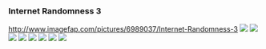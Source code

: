 ### Internet Randomness 3
http://www.imagefap.com/pictures/6989037/Internet-Randomness-3
![](http://x.imagefapusercontent.com/u/beps_183/6989037/1770154981/DB0yg0gU0AEkfJR_jpg_large.jpg)
![](http://x.imagefapusercontent.com/u/beps_183/6989037/377807365/DD_riVSU0AA75TS.jpg)
![](http://x.imagefapusercontent.com/u/beps_183/6989037/1151546520/DEFioxmU0AAFv-m.jpg)
![](http://x.imagefapusercontent.com/u/beps_183/6989037/2129554746/ma3.jpg)
![](http://x.imagefapusercontent.com/u/beps_183/6989037/1846757656/ma1.jpg)
![](http://x.imagefapusercontent.com/u/beps_183/6989037/231005470/ma2.jpg)
![](http://x.imagefapusercontent.com/u/beps_183/6989037/769062982/m8.jpg)
![](http://x.imagefapusercontent.com/u/beps_183/6989037/1410765011/m7.jpg)
![]()
![]()
![]()
![]()
